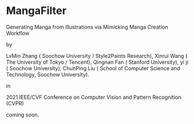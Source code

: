 # MangaFilter

Generating Manga from Illustrations via Mimicking Manga Creation Workflow

by

LvMin Zhang ( Soochow University / Style2Paints Research),
Xinrui Wang ( The University of Tokyo / Tencent),
Qingnan Fan ( Stanford University),
yi ji ( Soochow University),
ChunPing Liu ( School of Computer Science and Technology, Soochow University).

in 

2021 IEEE/CVF Conference on Computer Vision and Pattern Recognition (CVPR)

coming soon.
